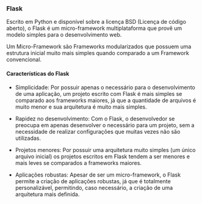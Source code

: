 ### Flask

Escrito em Python e disponível sobre a licença BSD (Licença de código aberto), o Flask é um micro-framework multiplataforma que provê um modelo simples para o desenvolvimento web.

Um Micro-Framework são Frameworks modularizados que possuem uma estrutura inicial muito mais simples quando comparado a um Framework convencional.

#### Características do Flask

- Simplicidade: Por possuir apenas o necessário para o desenvolvimento de uma aplicação, um projeto escrito com Flask é mais simples se comparado aos frameworks maiores, já que a quantidade de arquivos é muito menor e sua arquitetura é muito mais simples.

- Rapidez no desenvolvimento: Com o Flask, o desenvolvedor se preocupa em apenas desenvolver o necessário para um projeto, sem a necessidade de realizar configurações que muitas vezes não são utilizadas.

- Projetos menores: Por possuir uma arquitetura muito simples (um único arquivo inicial) os projetos escritos em Flask tendem a ser menores e mais leves se comparados a frameworks maiores.

- Aplicações robustas: Apesar de ser um micro-framework, o Flask permite a criação de aplicações robustas, já que é totalmente personalizável, permitindo, caso necessário, a criação de uma arquitetura mais definida.

